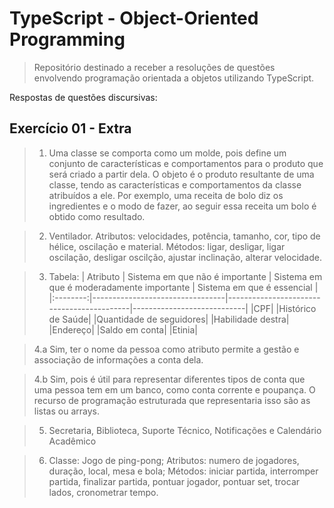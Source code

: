 # TypeScript - Object-Oriented Programming

> Repositório destinado a receber a resoluções de questões envolvendo programação orientada a objetos utilizando TypeScript.

Respostas de questões discursivas:

## Exercício 01 - Extra

> 1. Uma classe se comporta como um molde, pois define um conjunto de características e comportamentos para o produto que será criado a partir dela. O objeto é o produto resultante de uma classe, tendo as características e comportamentos da classe atribuídos a ele. Por exemplo, uma receita de bolo diz os ingredientes e o modo de fazer, ao seguir essa receita um bolo é obtido como resultado.

> 2. Ventilador.
>    Atributos: velocidades, potência, tamanho, cor, tipo de hélice, oscilação e material.
>    Métodos: ligar, desligar, ligar oscilação, desligar oscilção, ajustar inclinação, alterar velocidade.

> 3. Tabela:
> | Atributo | Sistema em que não é importante | Sistema em que é moderadamente importante | Sistema em que é essencial |
> |:--------:|---------------------------------|-------------------------------------------|----------------------------|
> |CPF|
> |Histórico de Saúde|
> |Quantidade de seguidores|
> |Habilidade destra|
> |Endereço|
> |Saldo em conta|
> |Etinia|

> 4.a Sim, ter o nome da pessoa como atributo permite a gestão e associação de informações a conta dela.

> 4.b Sim, pois é útil para representar diferentes tipos de conta que uma pessoa tem em um banco, como conta corrente e poupança. O recurso de programação estruturada que representaria isso são as listas ou arrays.

> 5. Secretaria, Biblioteca, Suporte Técnico, Notificações e Calendário Acadêmico

> 6. Classe: Jogo de ping-pong; Atributos: numero de jogadores, duração, local, mesa e bola; Métodos: iniciar partida, interromper partida, finalizar partida, pontuar jogador, pontuar set, trocar lados, cronometrar tempo.
